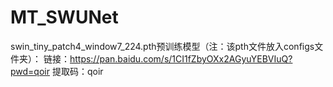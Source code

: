 # MT_SWUNet
swin_tiny_patch4_window7_224.pth预训练模型（注：该pth文件放入configs文件夹）：
链接：https://pan.baidu.com/s/1CI1fZbyOXx2AGyuYEBVIuQ?pwd=qoir 
提取码：qoir 



